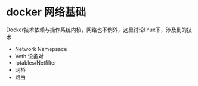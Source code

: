 # docker 网络基础
Docker技术依赖与操作系统内核，网络也不例外，这里讨论linux下，涉及到的技术：
- Network Namepsace
- Veth 设备对
- Iptables/Netfilter
- 网桥
- 路由